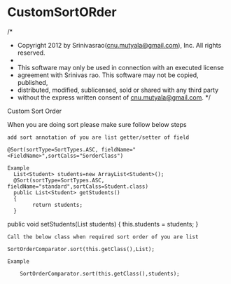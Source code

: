 CustomSortORder
===============


/*
 * Copyright 2012 by Srinivasrao(cnu.mutyala@gmail.com), Inc. All rights reserved.
 *
 * This software may only be used in connection with an executed license
 * agreement with Srinivas rao. This software may not be copied, published,
 * distributed, modified, sublicensed, sold or shared with any third party
 * without the express written consent of cnu.mutyala@gmail.com.
 */


Custom Sort Order


When you are doing sort please make sure follow below steps

    add sort annotation of you are list getter/setter of field 
    
    @Sort(sortType=SortTypes.ASC, fieldName="<FieldName>",sortCalss="SorderClass")

    Example 
      List<Student> students=new ArrayList<Student>();
      @Sort(sortType=SortTypes.ASC, fieldName="standard",sortCalss=Student.class)
      public List<Student> getStudents() 
      { 
            return students;
      }

   public void setStudents(List<Student> students) 
   {
     this.students = students;
    }

    Call the below class when required sort order of you are list 
    
    SortOrderComparator.sort(this.getClass(),List);

    Example

        SortOrderComparator.sort(this.getClass(),students);

